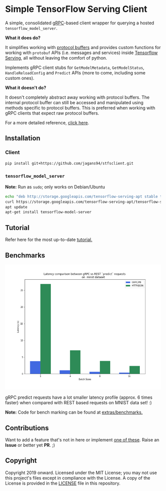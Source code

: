 # Simple TensorFlow Serving Client

A simple, consolidated [gRPC](https://grpc.io/)-based client wrapper for querying a hosted `tensorflow_model_server`.

**What it does do?**

It simplifies working with [protocol buffers](https://developers.google.com/protocol-buffers/) and provides custom functions for working with `protobuf` APIs (i.e. messages and services) inside [Tensorflow Serving](https://www.tensorflow.org/tfx/guide/serving), all without leaving the comfort of python. 

Implements gRPC client stubs for `GetModelMetadata`, `GetModelStatus`, `HandleReloadConfig` and `Predict` APIs (more to come, including some custom ones).

**What it doesn't do?**

It doesn't completely abstract away working with protocol buffers. The internal protocol buffer can still be accessed and manipulated using methods specific to protocol buffers. This is preferred when working with gRPC clients that expect raw protocol buffers.

For a more detailed reference, [click here](./docs/DESIGN.md).

## Installation

### Client

```bash
pip install git+https://github.com/jagans94/stfsclient.git
```

### `tensorflow_model_server` 

**Note:** Run as `sudo`; only works on Debian/Ubuntu

```bash
echo "deb http://storage.googleapis.com/tensorflow-serving-apt stable tensorflow-model-server tensorflow-model-server-universal" | tee /etc/apt/sources.list.d/tensorflow-serving.list && \
curl https://storage.googleapis.com/tensorflow-serving-apt/tensorflow-serving.release.pub.gpg | apt-key add -
apt update
apt-get install tensorflow-model-server
```

## Tutorial

Refer here for the most up-to-date [tutorial.](./extras/tutorial)

## Benchmarks

 ![](./docs/latency_profile_mnist.png)

gRPC predict requests have a lot smaller latency profile (approx. 6 times faster) when compared with REST based requests on MNIST data set! :)

**Note:** Code for bench marking can be found at  [extras/benchmarks.](./extras/benchmarks)

## Contributions

Want to add a feature that's not in here or implement [one of these](./docs/TODO.md). Raise an **Issue** or better yet **PR**. ;)

## Copyright

Copyright 2019 onward. Licensed under the MIT License; you may not use this project's files except in compliance with the License. A copy of the License is provided in the [LICENSE](./LICENSE) file in this repository.

